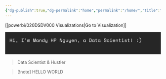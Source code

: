 ```yaml
---
{"dg-publish":true,"dg-permalink":"home","permalink":"/home/","title":"Home Page","tags":["gardenEntry"],"noteIcon":""}
---
```


[[powerbi/020DSDV000 Visualizations\|Go to Visualization]]

![Banner Introduction](https://github.com/MandyHPNguyen/mGarage4images/raw/95e9a399e11577cdbb634e13d2ca862c642d7479/mandy-logo/MandyHPNguyen_black_gif_banner.gif)

> Data Scientist &  Hustler

>[!note] HELLO WORLD

